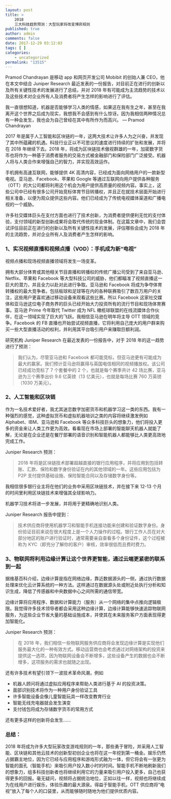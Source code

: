 ```yaml
---
layout: post
title: >
    2018
    三大科技趋势预测：大型玩家将改变博弈规则
published: true
author: admin
comments: false
date: 2017-12-29 03:12:03
tags: [ ]
categories:
    - uncategorized
permalink: "13515"
---
```

Pramod Chandrayan 是移动 app 和网页开发公司 Mobibit 的创始人兼 CEO，他在本文中结合 Juniper Research 最近发表的一份报告，对目前正在进行的创新以及所有关键性技术的发展进行了总结，并对 2018 年有可能成为主流趋势的技术以及这些技术对企业所有人及消费者将产生怎样的影响进行了评估。

我一直很想知道，机器是否能够学习人类的情感，如果这在我有生之年，甚至在我离开这个世界之后成为现实，我想我不会感到有什么惊讶。因为我相信两种情况总有一种会发生，我也会为自己曾经在其中有所作为而高兴。 — Pramod Chandrayan

2017 年是属于人工智能和区块链的一年，这两大技术让许多人为之兴奋，并发现了其中所蕴藏的机遇。科技行业正以不可思议的速度进行持续的扩张和发展，并将在 2018 年继续下去。2018 年，将成为区块链技术傲视群雄的一年，加密数字货币也将作为一种基于消费者服务的交易方式被金融部门和保险部门广泛接受。机器人将与人类合作来增强自己的智力，并实现高效运作。

手机拥有高速互联网，能够提供 4K 高清内容，已经成为面向网络用户的一款新型电视。亚马逊、Facebook、苹果和 Google 等通过互联网向用户提供各种服务（OTT）的大公司都将利用这个机会为用户提供高质量的视频内容。事实上，这些公司中已经有很多公司开始竞标体育节目转播权，并且正在就技术层面开始进行相关准备，以便为观众提供这些内容。他们已经成为了传统电视媒体渠道和广播电视的一个威胁。

许多社交媒体巨头在支付方面也进行了技术创新，为消费者提供便利无忧的支付体验，支付领域的新型创新成果将会取代传统的现金体制。在这篇文章中，我们会尝试评估目前正在进行的创新以及所有关键性技术的发展，评估哪些会成为 2018 年的主流趋势，并对企业所有人及消费者产生怎样的影响。

### 1、实况视频直播和视频点播（VOD）：手机成为新“电视”

视频点播和现场视频直播领域将发生一场变革。

拥有大部分体育或其他相关节目直播和转播权的传统广播公司受到了来自亚马逊、Netflix、苹果和 Facebook 等大型科技公司的威胁，他们都瞄准了视频直播这一巨大的潜力，并且全力以赴对此进行争取。亚马逊和 Facebook 将成为争夺体育转播权的最大竞争者。包括板球和足球等在内的各种联赛吸引了数百万用户的关注，这些用户更喜欢通过移动设备来观看这些比赛。所以 Facebook 这家社交媒体和亚马逊这位电子商务界的巨头已经开始大力投资所有的流行节目和现场体育赛事。亚马逊 Prime 今年取代 Twitter 成为 NFL 橄榄球联盟的在线流媒体合作伙伴，在这一领域实现了巨大的飞跃。我相信亚马逊在明年将主导 OTT 领域的竞争。Facebook 的 FB 直播也开始尝试视频直播，它将利用自己庞大的用户群来购买一些大型直播活动的权利，并利用其平台吸引用户来赚取巨额利润。

研究机构 Juniper Research 在最近发表的一份报告中，对于 2018 年的这一趋势进行了预测：

> 我们认为，尽管亚马逊和 Facebook 都可能竞标，但亚马逊更有可能成为最大的赢家。我们预计亚马逊将赢得与英国电信相同的视频播放权。该公司已经成功竞标了 7 个套餐中的 2 个，也就是每个赛季共计 42 场比赛，亚马逊为三个赛季出价 9.6 亿英镑（13 亿美元），也就是每场比赛 760 万英镑（1030 万美元）。

### 2、人工智能和区块链

作为一名技术爱好者，我尤其迷恋数字加密货币和机器学习这一类的东西。我有一种强烈的感觉，这种虚拟货币和虚拟机器培训之类的内容将继续激发例如 Alphabet、IBM、亚马逊和 Facebook 等众多科技巨头的想象力，他们将投入更多的资金来让人类工作更为高效。看看现在市场上部署的智能聊天机器人就能了解，无论是在企业还是在餐厅部署的语音识别和智能机器人都能够比人类更高效地完成工作。

Juniper Research 预测：

> 2018 年将是区块链技术部署超越直接的银行应用程序，并将应用到包括转账、汇款、保险和数字身份验证在内的其他领域的一年。这些应用包括为 P2P 支付提供基础设施、保险智能合同以及存储数字身份等。



我相信很多银行业主将在他们的业务中采用区块链技术，并在接下来 12-13 个月的时间里利用区块链技术来增强其全球影响力。

机器学习技术将进一步发展，并将用于更精确地识别人类。

Juniper Research 报告中提到：

> 技术供应商将使用机器学习和智能手机连接功能来创建和验证数字身份。身份验证目前来说在很大程度上是一个人力操作的过程。银行工作人员在对大部分地区的账户进行验证时，通常需要亲自查看多个身份证件，这个过程被称为 KYC（即充分了解你的客户）审核，效率很低而且费时费力。

### 3、物联网将利用边缘计算让这个世界更智能，通过云端更紧密的联系到一起

据维基百科介绍，边缘计算是指在网络边缘，靠近数据源头的一侧，通过执行数据处理来优化云计算系统的一种方法。这样通过在数据源头处或附近处执行分析和知识生成，降低了传感器和中央数据中心之间所需的通信带宽。

边缘计算将应用程序、数据和计算能力（服务）从一个网络的集中点推向逻辑极限。我觉得许多技术领导者都会采用这种边缘计算，边缘计算能够快速追踪物联网服务，为这些企业节省大量的基础设施成本，并使其在未来服务客户方面表现得更加智能化。

Juniper Research 预测：

> 在 2018 年，我们相信一些物联网服务供应商将会发现边缘计算是实现他们服务最大化的一种有效方式。移动运营商也会考虑通过对网络架构的投资来提供这一选项，因为物联网设备会不断增多，这些设备产生的数据也会不断增多，这项服务的需求也就随之出现。

还有许多技术有望引领下一波技术革命风潮，例如

  * 机器人顾问将通过虚拟应用程序来帮助人类进行基于 AI 的投资决策。
  * 面部识别技术将作为一种用户身份验证工具
  * 许多智能设备会像儿童智能玩具一样改变教育行业
  * 智能无线充电器就会发生演变
  * 支付钱包将成为存储数字货币的常用方式

还有更多这样的创新将会发生……

### 总结：

2018 年将成为许多大型玩家改变游戏规则的一年，那些勇于冒险，并采用人工智能、区块链和其他云技术的创新型初创企业也将在这一年挖到第一桶金。娱乐仍然占据霸主地位，因为它已经与应用程序和游戏形式融为一体，但它将会有一张更为智能的面孔（智能手机）来吸引用户投入数小时的时间。智能手机不断地刷新我们的想象力，组多科技创新者也将继续利用它的力量来吸引用户投入更多，自己也获得更多的回报。毫无疑问，视频将占据统治地位，正如以往一样，视频也将继续成为在线用户进行娱乐，体验乐趣的最大源泉。得益于智能手机，OTT 供应商将“电视”放入了每个人的口袋里，从而能够随时随地为他们提供优质内容。